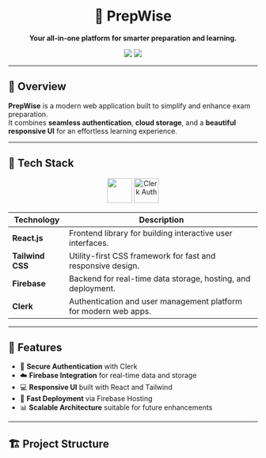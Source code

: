<h1 align="center">🧠 PrepWise</h1>

<p align="center">
  <b>Your all-in-one platform for smarter preparation and learning.</b>  
</p>

<p align="center">
  <img src="https://img.shields.io/badge/Status-Active-success?style=for-the-badge" />
  <img src="https://img.shields.io/badge/License-MIT-blue?style=for-the-badge" />
</p>

---

## 🚀 Overview

**PrepWise** is a modern web application built to simplify and enhance exam preparation.  
It combines **seamless authentication**, **cloud storage**, and a **beautiful responsive UI** for an effortless learning experience.

---

## 🧩 Tech Stack

<p align="center">
  <img src="https://skillicons.dev/icons?i=react,tailwind,firebase" height="50" />
  <img src="https://www.svgrepo.com/show/511771/clerk.svg" height="50" title="Clerk Auth" />
</p>

| Technology | Description |
|-------------|-------------|
| **React.js** | Frontend library for building interactive user interfaces. |
| **Tailwind CSS** | Utility-first CSS framework for fast and responsive design. |
| **Firebase** | Backend for real-time data storage, hosting, and deployment. |
| **Clerk** | Authentication and user management platform for modern web apps. |

---

## 🌟 Features

- 🔐 **Secure Authentication** with Clerk  
- ☁️ **Firebase Integration** for real-time data and storage  
- 💻 **Responsive UI** built with React and Tailwind  
- 🚀 **Fast Deployment** via Firebase Hosting  
- 📊 **Scalable Architecture** suitable for future enhancements  

---

## 🏗️ Project Structure

